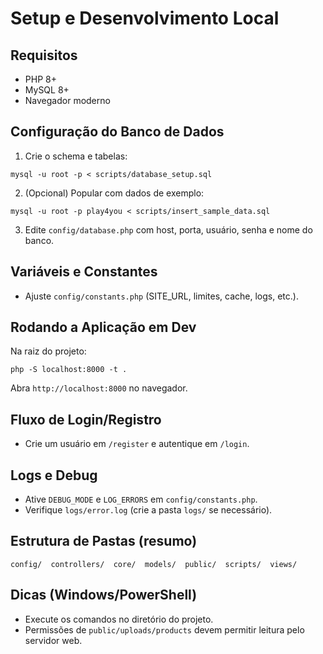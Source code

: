 # Setup e Desenvolvimento Local

## Requisitos
- PHP 8+
- MySQL 8+
- Navegador moderno

## Configuração do Banco de Dados
1. Crie o schema e tabelas:
```
mysql -u root -p < scripts/database_setup.sql
```
2. (Opcional) Popular com dados de exemplo:
```
mysql -u root -p play4you < scripts/insert_sample_data.sql
```
3. Edite `config/database.php` com host, porta, usuário, senha e nome do banco.

## Variáveis e Constantes
- Ajuste `config/constants.php` (SITE_URL, limites, cache, logs, etc.).

## Rodando a Aplicação em Dev
Na raiz do projeto:
```
php -S localhost:8000 -t .
```
Abra `http://localhost:8000` no navegador.

## Fluxo de Login/Registro
- Crie um usuário em `/register` e autentique em `/login`.

## Logs e Debug
- Ative `DEBUG_MODE` e `LOG_ERRORS` em `config/constants.php`.
- Verifique `logs/error.log` (crie a pasta `logs/` se necessário).

## Estrutura de Pastas (resumo)
```
config/  controllers/  core/  models/  public/  scripts/  views/
```

## Dicas (Windows/PowerShell)
- Execute os comandos no diretório do projeto.
- Permissões de `public/uploads/products` devem permitir leitura pelo servidor web.
